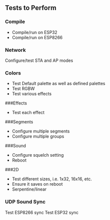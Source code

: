 ## Tests to Perform

### Compile
* Compile/run on ESP32
* Compile/run on ESP8266

### Network
Configure/test STA and AP modes

### Colors
* Test Default palette as well as defined palettes
* Test RGBW
* Test various effects

###Effects
* Test each effect

###Segments
* Configure multiple segments
* Configure multiple groups

###Sound
* Configure squelch setting
* Reboot

###2D
* Test different sizes, i.e. 1x32, 16x16, etc.
* Ensure it saves on reboot
* Serpentine/linear

### UDP Sound Sync
Test ESP8266 sync
Test ESP32 sync

